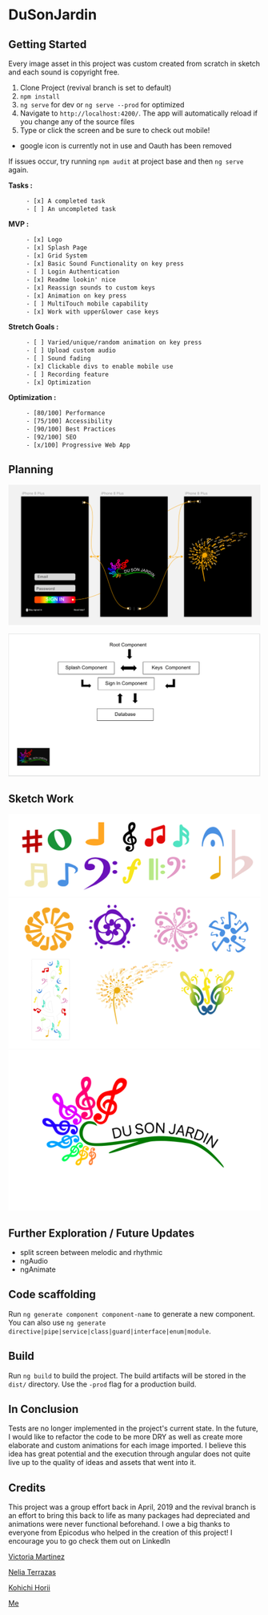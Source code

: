 # DuSonJardin

## Getting Started

Every image asset in this project was custom created from scratch in sketch and each sound is copyright free.

1. Clone Project (revival branch is set to default)
2. `npm install`
3. `ng serve` for dev or `ng serve --prod` for optimized
4. Navigate to `http://localhost:4200/`. The app will automatically reload if you change any of the source files
5. Type or click the screen and be sure to check out mobile!

* google icon is currently not in use and Oauth has been removed

If issues occur, try running `npm audit` at project base and then `ng serve` again.

 __Tasks :__

         - [x] A completed task
         - [ ] An uncompleted task

 __MVP :__

         - [x] Logo
         - [x] Splash Page
         - [x] Grid System
         - [x] Basic Sound Functionality on key press
         - [ ] Login Authentication
         - [x] Readme lookin' nice
         - [x] Reassign sounds to custom keys
         - [x] Animation on key press
         - [ ] MultiTouch mobile capability
         - [x] Work with upper&lower case keys

 __Stretch Goals :__

         - [ ] Varied/unique/random animation on key press
         - [ ] Upload custom audio
         - [ ] Sound fading
         - [x] Clickable divs to enable mobile use
         - [ ] Recording feature
         - [x] Optimization

  __Optimization :__

         - [80/100] Performance
         - [75/100] Accessibility
         - [90/100] Best Practices
         - [92/100] SEO
         - [x/100] Progressive Web App

## Planning

![](src/assets/img/prototype.png)

![](src/assets/img/wireframe.png)

## Sketch Work
![](src/assets/img/sketch2/custom-icon.png)
![](src/assets/img/sketch2/custom-flowers.png)
![](src/assets/img/custom-logo.png)


## Further Exploration / Future Updates

* split screen between melodic and rhythmic
* ngAudio
* ngAnimate


## Code scaffolding

Run `ng generate component component-name` to generate a new component. You can also use `ng generate directive|pipe|service|class|guard|interface|enum|module`.

## Build

Run `ng build` to build the project. The build artifacts will be stored in the `dist/` directory. Use the `-prod` flag for a production build.

## In Conclusion

Tests are no longer implemented in the project's current state.
In the future, I would like to refactor the code to be more DRY as well as create more elaborate and custom animations for each image imported. I believe this idea has great potential and the execution through angular does not quite live up to the quality of ideas and assets that went into it.

## Credits

This project was a group effort back in April, 2019 and the revival branch is an effort to bring this back to life as many packages had depreciated and animations were never functional beforehand. I owe a big thanks to everyone from Epicodus who helped in the creation of this project! I encourage you to go check them out on LinkedIn

[Victoria Martinez](https://www.linkedin.com/in/victoria-martinez72/)

[Nelia Terrazas](https://www.linkedin.com/in/nelia-terrazas/)

[Kohichi Horii](https://www.linkedin.com/in/kohichi-horii/)


[Me](https://www.linkedin.com/in/isaacdev/)






